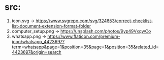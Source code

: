 # src:
1. icon.svg -> https://www.svgrepo.com/svg/324653/correct-checklist-list-document-extension-format-folder
2. computer_setup.png -> https://unsplash.com/photos/9yp49VxqwCo
3. whatsapp.png -> https://www.flaticon.com/premium-icon/whatsapp_4423697?term=whatsapp&page=1&position=35&page=1&position=35&related_id=4423697&origin=search